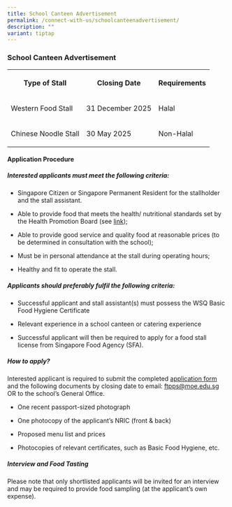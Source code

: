 ```yaml
---
title: School Canteen Advertisement
permalink: /connect-with-us/schoolcanteenadvertisement/
description: ""
variant: tiptap
---
```

<h3>School Canteen Advertisement</h3>
<table style="minWidth: 75px">
<colgroup>
<col>
<col>
<col>
</colgroup>
<tbody>
<tr>
<th rowspan="1" colspan="1">
<p>Type of Stall</p>
</th>
<th rowspan="1" colspan="1">
<p>Closing Date</p>
</th>
<th rowspan="1" colspan="1">
<p>Requirements</p>
</th>
</tr>
<tr>
<td rowspan="1" colspan="1">
<p>Western Food Stall</p>
</td>
<td rowspan="1" colspan="1">
<p>31 December 2025</p>
</td>
<td rowspan="1" colspan="1">
<p>Halal</p>
</td>
</tr>
<tr>
<td rowspan="1" colspan="1">
<p>Chinese Noodle Stall</p>
</td>
<td rowspan="1" colspan="1">
<p>30 May 2025</p>
</td>
<td rowspan="1" colspan="1">
<p>Non-Halal</p>
</td>
</tr>
</tbody>
</table>
<h4><strong>Application Procedure</strong></h4>
<h5><strong>Interested applicants must meet the following criteria:</strong></h5>
<ul data-tight="true" class="tight">
<li>
<p>Singapore Citizen or Singapore Permanent Resident for the stallholder
and the stall assistant.</p>
</li>
<li>
<p>Able to provide food that meets the health/ nutritional standards set
by the Health Promotion Board (see <a href="https://www.hpb.gov.sg/schools/school-programmes/healthy-meals-in-schools-programme" rel="noopener noreferrer nofollow" target="_blank">link</a>);</p>
</li>
<li>
<p>Able to provide good service and quality food at reasonable prices (to
be determined in consultation with the school);</p>
</li>
<li>
<p>Must be in personal attendance at the stall during operating hours;</p>
</li>
<li>
<p>Healthy and fit to operate the stall.</p>
</li>
</ul>
<h5><strong>Applicants should preferably fulfil the following criteria:</strong></h5>
<ul data-tight="true" class="tight">
<li>
<p>Successful applicant and stall assistant(s) must possess the WSQ Basic
Food Hygiene Certificate</p>
</li>
<li>
<p>Relevant experience in a school canteen or catering experience</p>
</li>
<li>
<p>Successful applicant will then be required to apply for a food stall license
from Singapore Food Agency (SFA).</p>
</li>
</ul>
<h5><strong>How to apply?</strong></h5>
<p>Interested applicant is required to submit the completed <a href="/files/Application_for_Canteen_Stall_FormBF7_2023.pdf" rel="noopener noreferrer nofollow" target="_blank">application form</a> and
the following documents by closing date to email: <a href="mailto:ftpps@moe.edu.sg" rel="noopener noreferrer nofollow" target="_blank">ftpps@moe.edu.sg</a> OR to the school’s General
Office.</p>
<ul data-tight="true" class="tight">
<li>
<p>One recent passport-sized photograph</p>
</li>
<li>
<p>One photocopy of the applicant’s NRIC (front &amp; back)</p>
</li>
<li>
<p>Proposed menu list and prices</p>
</li>
<li>
<p>Photocopies of relevant certificates, such as Basic Food Hygiene, etc.</p>
</li>
</ul>
<h5><strong>Interview and Food Tasting</strong></h5>
<p>Please note that only shortlisted applicants will be invited for an interview
and may be required to provide food sampling (at the applicant’s own expense).</p>